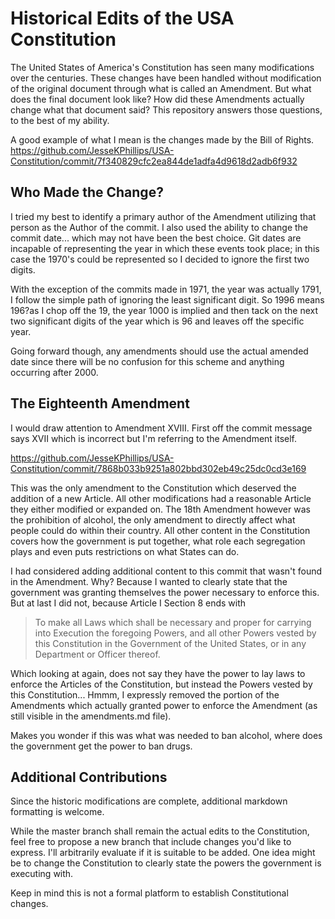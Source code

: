 # Historical Edits of the USA Constitution

The United States of America's Constitution has seen many modifications over
the centuries. These changes have been handled without modification of the
original document through what is called an Amendment. But what does the final
document look like? How did these Amendments actually change what that document
said? This repository answers those questions, to the best of my ability.

A good example of what I mean is the changes made by the Bill of Rights.
https://github.com/JesseKPhillips/USA-Constitution/commit/7f340829cfc2ea844de1adfa4d9618d2adb6f932

## Who Made the Change?

I tried my best to identify a primary author of the Amendment utilizing that
person as the Author of the commit. I also used the ability to change the
commit date... which may not have been the best choice. Git dates are incapable
of representing the year in which these events took place; in this case the
1970's could be represented so I decided to ignore the first two digits.

With the exception of the commits made in 1971, the year was actually 1791, I
follow the simple path of ignoring the least significant digit. So 1996 means
196?as I chop off the 19, the year 1000 is implied and then tack on the next
two significant digits of the year which is 96 and leaves off the specific
year.

Going forward though, any amendments should use the actual amended date since
there will be no confusion for this scheme and anything occurring after 2000.

## The Eighteenth Amendment

I would draw attention to Amendment XVIII. First off the commit message says XVII which is incorrect but I'm referring to the Amendment itself.

https://github.com/JesseKPhillips/USA-Constitution/commit/7868b033b9251a802bbd302eb49c25dc0cd3e169

This was the only amendment to the Constitution which deserved the addition of
a new Article. All other modifications had a reasonable Article they either
modified or expanded on. The 18th Amendment however was the prohibition of
alcohol, the only amendment to directly affect what people could do within
their country. All other content in the Constitution covers how the government
is put together, what role each segregation plays and even puts restrictions on
what States can do.

I had considered adding additional content to this commit that wasn't found in
the Amendment. Why? Because I wanted to clearly state that the government was
granting themselves the power necessary to enforce this. But at last I did not,
because Article I Section 8 ends with

> To make all Laws which shall be necessary and proper for carrying into
Execution the foregoing Powers, and all other Powers vested by this
Constitution in the Government of the United States, or in any Department or
Officer thereof.

Which looking at again, does not say they have the power to lay laws to enforce
the Articles of the Constitution, but instead the Powers vested by this
Constitution... Hmmm, I expressly removed the portion of the Amendments which
actually granted power to enforce the Amendment (as still visible in the
amendments.md file).

Makes you wonder if this was what was needed to ban alcohol, where does the
government get the power to ban drugs.

## Additional Contributions

Since the historic modifications are complete, additional markdown formatting
is welcome.

While the master branch shall remain the actual edits to the Constitution, feel
free to propose a new branch that include changes you'd like to express. I'll
arbitrarily evaluate if it is suitable to be added. One idea might be to change
the Constitution to clearly state the powers the government is executing with.

Keep in mind this is not a formal platform to establish Constitutional changes.
